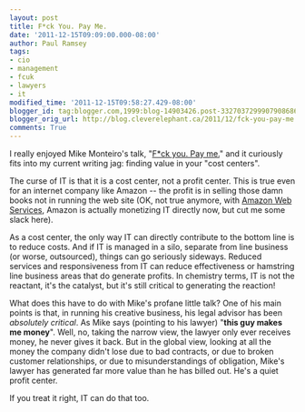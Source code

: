 ```yaml
---
layout: post
title: F*ck You. Pay Me.
date: '2011-12-15T09:09:00.000-08:00'
author: Paul Ramsey
tags:
- cio
- management
- fcuk
- lawyers
- it
modified_time: '2011-12-15T09:58:27.429-08:00'
blogger_id: tag:blogger.com,1999:blog-14903426.post-3327037299907908686
blogger_orig_url: http://blog.cleverelephant.ca/2011/12/fck-you-pay-me.html
comments: True
---
```


I really enjoyed Mike Monteiro's talk, "[F*ck you. Pay me.](http://vimeo.com/22053820)" and it curiously fits into my current writing jag: finding value in your "cost centers". 

The curse of IT is that it is a cost center, not a profit center. This is true even for an internet company like Amazon -- the profit is in selling those damn books not in running the web site (OK, not true anymore, with [Amazon Web Services](http://aws.amazon.com/), Amazon is actually monetizing IT directly now, but cut me some slack here).

As a cost center, the only way IT can directly contribute to the bottom line is to reduce costs. And if IT is managed in a silo, separate from line business (or worse, outsourced), things can go seriously sideways. Reduced services and responsiveness from IT can reduce effectiveness or hamstring line business areas that do generate profits. In chemistry terms, IT is not the reactant, it's the catalyst, but it's still critical to generating the reaction!

What does this have to do with Mike's profane little talk? One of his main points is that, in running his creative business, his legal advisor has been *absolutely critical*. As Mike says (pointing to his lawyer) "**this guy makes me money**". Well, no, taking the narrow view, the lawyer only ever receives money, he never gives it back. But in the global view, looking at all the money the company didn't lose due to bad contracts, or due to broken customer relationships, or due to misunderstandings of obligation, Mike's lawyer has generated far more value than he has billed out. He's a quiet profit center.

If you treat it right, IT can do that too.
